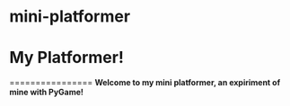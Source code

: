 # mini-platformer
# My Platformer!
================
**Welcome to my mini platformer, an expiriment of mine with PyGame!**
